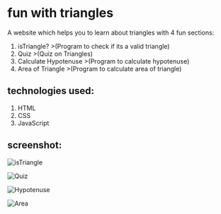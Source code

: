 # fun with triangles

A website which helps you to learn about triangles with 4 fun sections:

1. isTriangle? >(Program to check if its a valid triangle)
2. Quiz >(Quiz on Triangles)
3. Calculate Hypotenuse >(Program to calculate hypotenuse)
4. Area of Triangle >(Program to calculate area of triangle)

## technologies used:

1. HTML
2. CSS
3. JavaScript

## screenshot:

![isTriangle](https://raw.githubusercontent.com/malaykhakhar/Screnshot-for-neog/main/triangle1.png?token=APORBJY7O3CUYWS2ZQEJIULBFJLLO)

![Quiz](https://raw.githubusercontent.com/malaykhakhar/Screnshot-for-neog/main/triangle2.png?token=APORBJYKWTKONKEIZA36H6TBFJLN2)

![Hypotenuse](https://raw.githubusercontent.com/malaykhakhar/Screnshot-for-neog/main/triangle3.png?token=APORBJ262OLC5EJTOP5UAN3BFJLSC)

![Area](https://raw.githubusercontent.com/malaykhakhar/Screnshot-for-neog/main/triangle4.png?token=APORBJ7QNENUJGUIPFVIINLBFJLTC)
